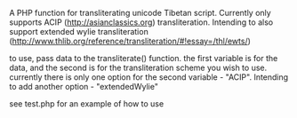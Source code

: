 A PHP function for transliterating unicode Tibetan script. 
Currently only supports ACIP (http://asianclassics.org) transliteration. 
Intending to also support extended wylie transliteration (http://www.thlib.org/reference/transliteration/#!essay=/thl/ewts/)

to use, pass data to the transliterate() function.
the first variable is for the data, and the second is for the transliteration scheme you wish to use.
currently there is only one option for the second variable - "ACIP". 
Intending to add another option - "extendedWylie"

see test.php for an example of how to use